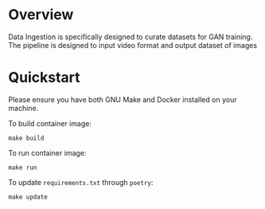 # Overview

Data Ingestion is specifically designed to curate datasets for GAN training. 
The pipeline is designed to input video format and output dataset of images

# Quickstart

Please ensure you have both GNU Make and Docker installed on your machine.

To build container image:

```make build```

To run container image:

```make run```

To update `requirements.txt` through `poetry`:

```make update```